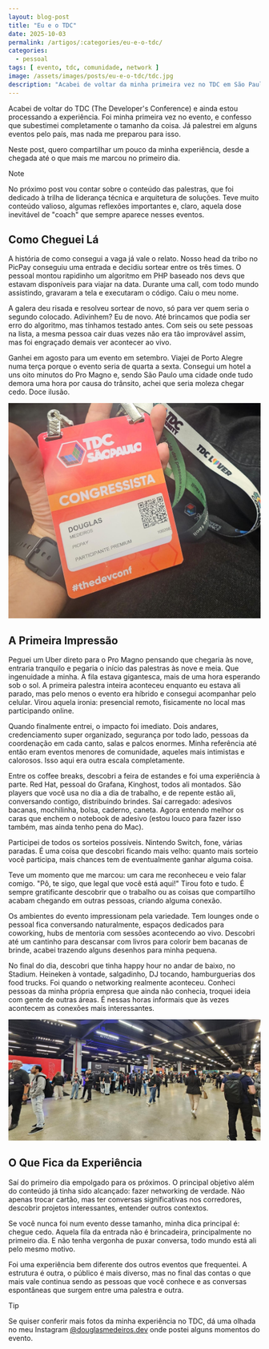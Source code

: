 ```yaml
---
layout: blog-post
title: "Eu e o TDC"
date: 2025-10-03
permalink: /artigos/:categories/eu-e-o-tdc/
categories:
  - pessoal
tags: [ evento, tdc, comunidade, network ]
image: /assets/images/posts/eu-e-o-tdc/tdc.jpg
description: "Acabei de voltar da minha primeira vez no TDC em São Paulo e ainda estou processando a experiência. Para quem não conhece, é um dos maiores eventos de tecnologia do Brasil, milhares de pessoas, dezenas de trilhas simultâneas, palestrantes de todo o país. O que eu não esperava era sair de lá com tantas histórias para contar: desde o sorteio improvável que me levou ao evento (meu nome saiu duas vezes seguidas num algoritmo em PHP), passando pela fila de mais de uma hora no primeiro dia, até os encontros inesperados nos corredores do Pro Magno. Neste relato, compartilho como foi mergulhar nesse universo pela primeira vez, as surpresas pelo caminho e as lições que trouxe na bagagem."
---
```


Acabei de voltar do TDC (The Developer's Conference) e ainda estou processando a experiência. Foi minha primeira vez no evento, e confesso que
subestimei completamente o tamanho da coisa. Já palestrei em alguns eventos pelo país, mas nada me preparou para isso.

Neste post, quero compartilhar um pouco da minha experiência, desde a chegada até o que mais me marcou no primeiro dia.

> [!NOTE]
> No próximo post vou contar sobre o conteúdo das palestras, que foi dedicado à trilha de liderança técnica e arquitetura de soluções.
> Teve muito conteúdo valioso, algumas reflexões importantes e, claro, aquela dose inevitável de "coach"
> que sempre aparece nesses eventos.

## Como Cheguei Lá

A história de como consegui a vaga já vale o relato. Nosso head da tribo no PicPay conseguiu uma entrada e decidiu
sortear entre os três times. O pessoal montou rapidinho um algoritmo em PHP baseado nos devs que estavam disponíveis
para viajar na data. Durante uma call, com todo mundo assistindo, gravaram a tela e executaram o código.
Caiu o meu nome.

A galera deu risada e resolveu sortear de novo, só para ver quem seria o segundo colocado. Adivinhem? Eu de novo. Até
brincamos que podia ser erro do algoritmo, mas tínhamos testado antes. Com seis ou sete pessoas na lista, a mesma pessoa
cair duas vezes não era tão improvável assim, mas foi engraçado demais ver acontecer ao vivo.

Ganhei em agosto para um evento em setembro. Viajei de Porto Alegre numa terça porque o evento seria de quarta a sexta.
Consegui um hotel a uns oito minutos do Pro Magno e, sendo São Paulo uma cidade onde tudo demora uma hora por causa do
trânsito, achei que seria moleza chegar cedo. Doce ilusão.

![Credenciamento TDC SP 2025](/assets/images/posts/eu-e-o-tdc/cracha-tdc-2025.jpg?class=w-80&w-md-80&w-xxl-60)

## A Primeira Impressão

Peguei um Uber direto para o Pro Magno pensando que chegaria às nove, entraria tranquilo e pegaria o início das
palestras às nove e meia. Que ingenuidade a minha. A fila estava gigantesca, mais de uma hora esperando sob o sol. A
primeira palestra inteira aconteceu enquanto eu estava ali parado, mas pelo menos o evento era híbrido e consegui
acompanhar pelo celular. Virou aquela ironia: presencial remoto, fisicamente no local mas participando online.

Quando finalmente entrei, o impacto foi imediato. Dois andares, credenciamento super organizado, segurança por todo
lado, pessoas da coordenação em cada canto, salas e palcos enormes. Minha referência até então eram eventos menores de
comunidade, aqueles mais intimistas e calorosos. Isso aqui era outra escala completamente.

Entre os coffee breaks, descobri a feira de estandes e foi uma experiência à parte. Red Hat, pessoal do Grafana,
Kinghost, todos ali montados. São players que você usa no dia a dia de trabalho, e de repente estão ali, conversando
contigo, distribuindo brindes. Saí carregado: adesivos bacanas, mochilinha, bolsa, caderno, caneta. Agora entendo melhor
os caras que enchem o notebook de adesivo (estou louco para fazer isso também, mas ainda tenho pena do Mac).

Participei de todos os sorteios possíveis. Nintendo Switch, fone, várias paradas. É uma coisa que descobri ficando mais
velho: quanto mais sorteio você participa, mais chances tem de eventualmente ganhar alguma coisa.

Teve um momento que me marcou: um cara me reconheceu e veio falar comigo. "Pô, te sigo, que legal que você está aqui!"
Tirou foto e tudo. É sempre gratificante descobrir que o trabalho ou as coisas que compartilho acabam chegando em outras
pessoas, criando alguma conexão.

Os ambientes do evento impressionam pela variedade. Tem lounges onde o pessoal fica conversando naturalmente, espaços
dedicados para coworking, hubs de mentoria com sessões acontecendo ao vivo. Descobri até um cantinho para descansar com
livros para colorir bem bacanas de brinde, acabei trazendo alguns desenhos para minha pequena.

No final do dia, descobri que tinha happy hour no andar de baixo, no Stadium. Heineken à vontade, salgadinho, DJ
tocando, hamburguerias dos food trucks. Foi quando o networking realmente aconteceu. Conheci pessoas da minha própria
empresa que ainda não conhecia, troquei ideia com gente de outras áreas. É nessas horas informais que às vezes acontecem
as conexões mais interessantes.

![TDC SP 2025](/assets/images/posts/eu-e-o-tdc/tdc-2025.jpg?class=w-80&w-md-80&w-xxl-60)

## O Que Fica da Experiência

Saí do primeiro dia empolgado para os próximos. O principal objetivo além do conteúdo já tinha sido alcançado: fazer
networking de verdade. Não apenas trocar cartão, mas ter conversas significativas nos corredores, descobrir projetos
interessantes, entender outros contextos.

Se você nunca foi num evento desse tamanho, minha dica principal é: chegue cedo. Aquela fila da entrada não é
brincadeira, principalmente no primeiro dia. E não tenha vergonha de puxar conversa, todo mundo está ali pelo mesmo
motivo.

Foi uma experiência bem diferente dos outros eventos que frequentei. A estrutura é outra, o público é mais diverso, mas
no final das contas o que mais vale continua sendo as pessoas que você conhece e as conversas espontâneas que surgem
entre uma palestra e outra.

> [!TIP]
> Se quiser conferir mais fotos da minha experiência no TDC, dá uma olhada no meu Instagram
> [@douglasmedeiros.dev](https://www.instagram.com/p/DPCf2fxEmMq/?img_index=2) onde postei alguns momentos do evento.
